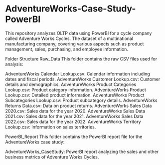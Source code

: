 # AdventureWorks-Case-Study-PowerBI
This repository analyzes OLTP data using PowerBI for a cycle company called Adventure Works Cycles. The dataset of a multinational manufacturing company, covering various aspects such as product management, sales, purchasing, and employee information.

Folder Structure
Raw_Data
This folder contains the raw CSV files used for analysis:

AdventureWorks Calendar Lookup.csv: Calendar information including dates and fiscal periods.
AdventureWorks Customer Lookup.csv: Customer details and demographics.
AdventureWorks Product Categories Lookup.csv: Product category information.
AdventureWorks Product Lookup.csv: Detailed product information.
AdventureWorks Product Subcategories Lookup.csv: Product subcategory details.
AdventureWorks Returns Data.csv: Data on product returns.
AdventureWorks Sales Data 2020.csv: Sales data for the year 2020.
AdventureWorks Sales Data 2021.csv: Sales data for the year 2021.
AdventureWorks Sales Data 2022.csv: Sales data for the year 2022.
AdventureWorks Territory Lookup.csv: Information on sales territories.

PowerBI_Report
This folder contains the PowerBI report file for the AdventureWorks case study:

AdventureWorks_CaseStudy: PowerBI report analyzing the sales and other business metrics of Adventure Works Cycles.
